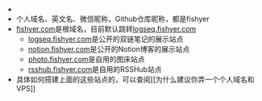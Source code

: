 -
- 个人域名、英文名、微信昵称，Github仓库昵称，都是fishyer
- [fishyer.com](https://fishyer.com)是根域名，目前默认跳转[logseq.fishyer.com](https://logseq.fishyer.com)
	- [logseq.fishyer.com](https://logseq.fishyer.com)是公开的双链笔记的展示站点
	- [notion.fishyer.com](https://notion.fishyer.com)是公开的Notion博客的展示站点
	- [photo.fishyer.com](https://photo.fishyer.com)是自用的图床站点
	- [rsshub.fishyer.com](https://rsshub.fishyer.com)是自用的RSSHub站点
- 具体如何搭建上面的这些站点的，可以查阅[[为什么建议你弄一个个人域名和VPS]]